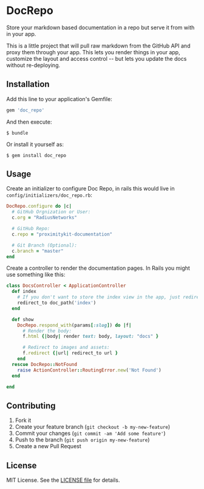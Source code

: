 # DocRepo

Store your markdown based documentation in a repo but serve it from with in your app.

This is a little project that will pull raw markdown from the GitHub API and proxy them through your app. This lets you render things in your app, customize the layout and access control -- but lets you update the docs without re-deploying.


## Installation

Add this line to your application's Gemfile:

```ruby
gem 'doc_repo'
```

And then execute:

    $ bundle

Or install it yourself as:

    $ gem install doc_repo

## Usage

Create an initializer to configure Doc Repo, in rails this would live in `config/initializers/doc_repo.rb`:

```ruby
DocRepo.configure do |c|
  # GitHub Orgnization or User:
  c.org = "RadiusNetworks"

  # GitHub Repo:
  c.repo = "proximitykit-documentation"

  # Git Branch (Optional):
  c.branch = "master"
end
```

Create a controller to render the documentation pages. In Rails you might use something like this:

```ruby
class DocsController < ApplicationController
  def index
    # If you don't want to store the index view in the app, just redirect to one of the documentation pages:
    redirect_to doc_path('index')
  end

  def show
    DocRepo.respond_with(params[:slug]) do |f|
      # Render the body:
      f.html {|body| render text: body, layout: "docs" }

      # Redirect to images and assets:
      f.redirect {|url| redirect_to url }
    end
  rescue DocRepo::NotFound
    raise ActionController::RoutingError.new('Not Found')
  end

end
```

## Contributing

1. Fork it
2. Create your feature branch (`git checkout -b my-new-feature`)
3. Commit your changes (`git commit -am 'Add some feature'`)
4. Push to the branch (`git push origin my-new-feature`)
5. Create a new Pull Request

## License

MIT License.  See the [LICENSE file](LICENSE.txt) for details.
